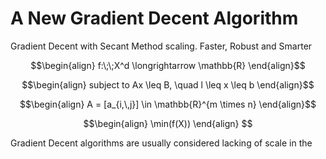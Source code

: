 # A New Gradient Decent Algorithm
Gradient Decent with Secant Method scaling. Faster, Robust and Smarter

```math
\begin{align}
f:\;\;X^d \longrightarrow \mathbb{R}
\end{align}
```

```math
\begin{align}
subject to Ax \leq B, \quad l \leq x \leq b
\end{align}
```

```math
\begin{align}
A = [a_{i,\,j}] \in \mathbb{R}^{m \times n}
\end{align}
```

```math
\begin{align}
\min(f(X))
\end{align}

```

Gradient Decent algorithms are usually considered lacking of scale in the 
